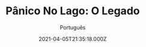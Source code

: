 ---
id: '329cd7d1-a012-48b0-96b4-258e52ca437f'
type: 'movie' # Filme, Série, Anime
title: "Pânico No Lago: O Legado"
synopsis: ["Legacy descobre a equipe de jovens exploradores para revelar os segredos de uma área removida dos mapas modernos e escondida atrás de cercas elétricas. No entanto, uma vez que eles chegam ao centro do lago, eles descobrem uma ilha que abriga uma instalação abandonada com um legado horrível: a ilha é o lar de um predador mortal ansioso para se divertir com aqueles idiotas o suficiente para ignorar os avisos. Mas antes que eles possam voltar atrás, nossos infelizes heróis são arrastados para uma batalha por suas vidas – e precisarão trabalhar juntos se quiserem sobreviver.",
]
originalTitle: "Lake Placid: Legacy"
date: '2021-04-05T21:35:18.000Z'
update: '2021-04-05T21:35:18.000Z'
releaseDate: '2018-05-28T03:00:00.000Z'
imdb:
  rating: '3.5' # 8.5
  id: '' # tt0470752
duration: '1h 30m'
trailer:
  urls: [
    'yqppikTC5us',
  ]
tags: ['720p', '1080p', '720p']
genre: ['Ação', 'Terror'] #
quality: 'WEB-DL 720p | 1080p' # BluRay, WEB-DL, HDTV, WEB-DL4K, WEB-DLe
format: 'Mkv | Mp4' # MKV, MP4, TS
audio: 'Português, Inglês' # Dublado, Legendado, Dual Audio, Dub & Leg
subtitle: 'Português' # Português, inglês,
size: '855 MB | 1.23 | 1.95 GB' # 4.8 GB
audioQuality: 10
videoQuality: 10
directors: []
#  - name: 'Lana Wachowski'
#    image: ''
#  - name: 'Lilly Wachowski'
#    image: ''
cast: []
#  - name: 'Keanu Reeves'
#    image: ''
#    characterName: 'Neo'
writers: []
#  - name: ''
#    image: ''
maturityRating:
  age: '' # L , 10, 12, 14, 16, 18
  topics: [''] # Violence, Illegal drugs, Inappropriate Language, Legal Drugs, Sexual Content, Extreme Violence
###########################################
download:
  
  - url: 'magnet:?xt=urn:btih:2699B1221865A64FFCEE8DDF7B201F9E5BF048B9&dn=WwW.LAPUMiAFiLMES.COM%20-%20P%C3%A2nico%20No%20Lago%20O%20Legado%202018%20%28720p%29&tr=udp%3a%2f%2ftracker.openbittorrent.com%3a80%2fannounce&tr=udp%3a%2f%2ftracker.opentrackr.org%3a1337%2fannounce&tr=udp%3a%2f%2f9.rarbg.to%3a2770%2fannounce&tr=udp%3a%2f%2fexplodie.org%3a6969%2fannounce&tr=http%3a%2f%2fglotorrents.pw%3a80%2fannounce&tr=udp%3a%2f%2fp4p.arenabg.com%3a1337%2fannounce&tr=udp%3a%2f%2ftorrent.gresille.org%3a80%2fannounce&tr=udp%3a%2f%2ftracker.aletorrenty.pl%3a2710%2fannounce&tr=udp%3a%2f%2ftracker.coppersurfer.tk%3a6969%2fannounce&tr=udp%3a%2f%2ftracker.piratepublic.com%3a1337%2fannounce'
    resolution: '720p' # 720p, 1080p, 4K,
    audio: 'Dual Áudio' # Dublado, Legendado, Dual Audio
    size: '' # 4.8 GB
    quality: '' # BluRay, WEB-DL
    format: '' # MKV
  - url: 'magnet:?xt=urn:btih:35b40d381636cccba60e1da5624175b954ce2dcd&dn=WwW.LAPUMiAFiLMES.COM%20-%20P%C3%A2nico%20No%20Lago%20O%20Legado%202018%20%281080p%29'
    resolution: '1080p' # 720p, 1080p, 4K,
    audio: 'Dual Áudio' # Dublado, Legendado, Dual Audio
    size: '' # 4.8 GB
    quality: '' # BluRay, WEB-DL
    format: '' # MKV
  - url: 'magnet:?xt=urn:btih:d7d0e574ee13ba8f313e6c2e7755a84026b50e5c&dn=WwW.LAPUMiAFiLMES.COM%20-%20P%C3%A2nico%20No%20Lago%20O%20Legado%202018%20%28720p%29%20DUBLADO'
    resolution: '720p' # 720p, 1080p, 4K,
    audio: 'Dublado' # Dublado, Legendado, Dual Audio
    size: '' # 4.8 GB
    quality: '' # BluRay, WEB-DL
    format: '' # MKV
images:
  cover: '/assets/movies/panico-no-lago-o-legado.jpg'
  background: '/assets/movies/'
---
